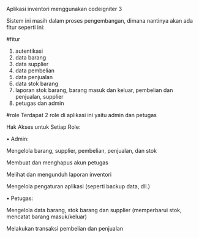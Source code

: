 Aplikasi inventori menggunakan codeigniter 3

Sistem ini masih dalam proses pengembangan, dimana nantinya akan ada fitur seperti ini:

#fitur
1. autentikasi
2. data barang
3. data supplier
4. data pembelian
5. data penjualan
6. data stok barang
7. laporan stok barang, barang masuk dan keluar, pembelian dan penjualan, supplier
8. petugas dan admin

#role
Terdapat 2 role di aplikasi ini yaitu admin dan petugas

Hak Akses untuk Setiap Role:

•	Admin:

Mengelola barang, supplier, pembelian, penjualan, dan stok

Membuat dan menghapus akun petugas

Melihat dan mengunduh laporan inventori

Mengelola pengaturan aplikasi (seperti backup data, dll.)

•	Petugas:

Mengelola data barang, stok barang dan supplier (memperbarui stok, mencatat barang masuk/keluar)

Melakukan transaksi pembelian dan penjualan

